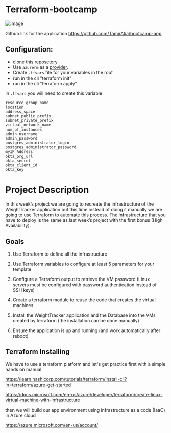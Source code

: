 
# Terraform-bootcamp
![image](https://bootcamp.rhinops.io/images/week-4-project-env.png)
 
Github link for the application https://github.com/TamirAtia/bootcamp-app

## Configuration:
* clone this reposetory
* Use `azurerm` as a [provider](https://www.terraform.io/docs/language/providers/configuration.html).
* Create `.tfvars` file for your variables in the root
* run in the cli "terraform init"
* run in the cli "terraform apply"

in `.tfvars` you will need to create this variable
```
resource_group_name             
location                        
address_space                   
subnet_public_prefix            
subnet_private_prefix           
virtual_network_name            
num_of_instances                
admin_username                  
admin_password                  
postgres_administrator_login    
postgres_administrator_password 
myIP_Address
okta_org_url
okta_secret
okta_client_id
okta_key
```


# Project Description

In this week’s project we are going to recreate the infrastructure of the WeightTracker application but this time instead of doing it manually we are going to use Terraform to automate this process. The infrastructure that you have to deploy is the same as last week’s project with the first bonus (High Availability).



## Goals
1. Use Terraform to define all the infrastructure

2. Use Terraform variables to configure at least 5 parameters for your template

3. Configure a Terraform output to retrieve the VM password (Linux servers must be configured with password authentication instead of SSH keys)

4. Create a terraform module to reuse the code that creates the virtual machines

5. Install the WeightTracker application and the Database into the VMs created by terraform (the installation can be done manually)

6. Ensure the application is up and running (and work automatically after reboot)



## Terraform Installing

We have to use a terraform platform and let's get practice first with a simple hands on manual

https://learn.hashicorp.com/tutorials/terraform/install-cli?in=terraform/azure-get-started

https://docs.microsoft.com/en-us/azure/developer/terraform/create-linux-virtual-machine-with-infrastructure

then we will build our app environment using infrastructure as a code (IaaC) in Azure cloud

https://azure.microsoft.com/en-us/account/





